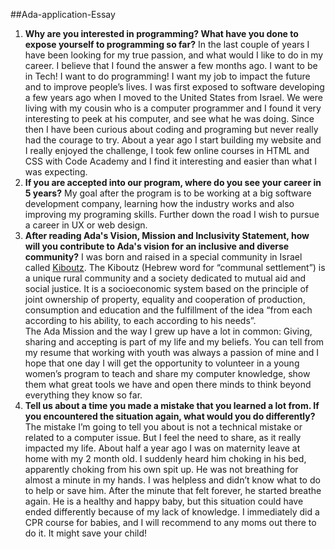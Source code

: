 ##Ada-application-Essay 
1.  **Why are you interested in programming? What have you done to expose yourself to programming so far?**
In the last couple of years I have been looking for my true passion, and what would I like to do in my career. I believe that I found the answer a few months ago. I want to be in Tech! I want to do programming! I want my job to impact the future and to improve people’s lives. 
I was first exposed to software developing a few years ago when I moved to the United States from Israel. We were living with my cousin who is a computer programmer and I found it very interesting to peek at his computer, and see what he was doing. Since then I have been curious about coding and programing but never really had the courage to try. About a year ago I start building my website and I really enjoyed the challenge, I took few online courses in HTML and CSS with Code Academy and I find it interesting and easier than what I was expecting.
2. **If you are accepted into our program, where do you see your career in 5 years?**
My goal after the program is to be working at a big software development company, learning how the industry works and also improving my programing skills. Further down the road I wish to pursue a career in UX or web design. 
3. **After reading Ada's Vision, Mission and Inclusivity Statement, how will you contribute to Ada's vision for an inclusive and diverse community?**
I was born and raised in a special community in Israel called [Kiboutz](https://en.wikipedia.org/wiki/Kibbutz). The Kiboutz (Hebrew word for “communal settlement”) is a unique rural community and a society dedicated to mutual aid and social justice. It is a socioeconomic system based on the principle of joint ownership of property, equality and cooperation of production, consumption and education and the fulfillment of the idea “from each according to his ability, to each according to his needs”.  
The Ada Mission and the way I grew up have a lot in common: Giving, sharing and accepting is part of my life and my beliefs. You can tell from my resume that working with youth was always a passion of mine and I hope that one day I will get the opportunity to volunteer in a young women’s program to teach and share my computer knowledge, show them what great tools we have and open there minds to think beyond everything they know so far. 
4. **Tell us about a time you made a mistake that you learned a lot from. If you encountered the situation again, what would you do differently?**
The mistake I’m going to tell you about is not a technical mistake or related to a computer issue. But I feel the need to share, as it really impacted my life.
About half a year ago I was on maternity leave at home with my 2 month old. I suddenly heard him choking in his bed, apparently choking from his own spit up. He was not breathing for almost a minute in my hands. I was helpless and didn’t know what to do to help or save him. After the minute that felt forever, he started breathe again. He is a healthy and happy baby, but this situation could have ended differently because of my lack of knowledge. I immediately did a CPR course for babies, and I will recommend to any moms out there to do it. It might save your child!


 







